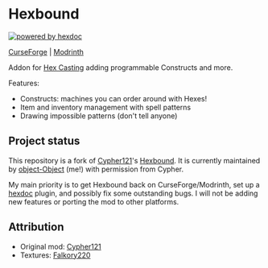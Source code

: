 # Hexbound

[![powered by hexdoc](https://img.shields.io/endpoint?url=https://hexxy.media/api/v0/badge/hexdoc?label=1)](https://hexbound.hexxy.media)

[CurseForge](https://curseforge.com/minecraft/mc-mods/hexbound-fork) | [Modrinth](https://modrinth.com/mod/hexbound-fork)

Addon for [Hex Casting](https://github.com/FallingColors/HexMod) adding programmable Constructs and more.

Features:

* Constructs: machines you can order around with Hexes!
* Item and inventory management with spell patterns
* Drawing impossible patterns (don't tell anyone)

## Project status

This repository is a fork of [Cypher121](https://github.com/Cypher121)'s [Hexbound](https://github.com/Cypher121/hexbound). It is currently maintained by [object-Object](https://github.com/object-Object) (me!) with permission from Cypher.

My main priority is to get Hexbound back on CurseForge/Modrinth, set up a [hexdoc](https://hexdoc.hexxy.media) plugin, and possibly fix some outstanding bugs. I will not be adding new features or porting the mod to other platforms.

## Attribution

* Original mod: [Cypher121](https://github.com/Cypher121)
* Textures: [Falkory220](https://github.com/Falkory220)
